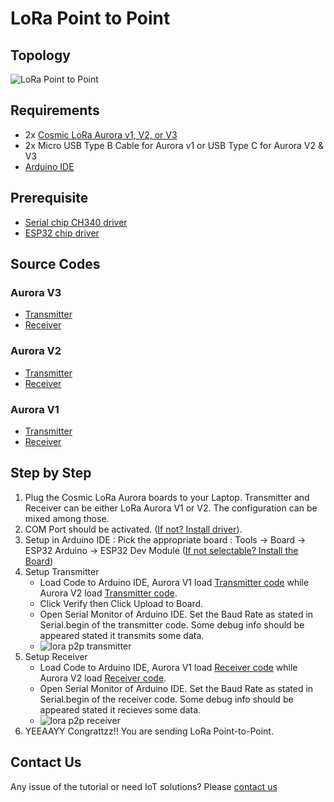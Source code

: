# LoRa Point to Point

## Topology

![LoRa Point to Point](assets/point-to-point.png "LoRa Point-to-Point")

## Requirements

* 2x [Cosmic LoRa Aurora v1, V2, or V3](https://www.tokopedia.com/cosmic-iot/lora-aurora-esp32-esp-32-lorawan-development-board-sma-4-8dbi-f4804)
* 2x Micro USB Type B Cable for Aurora v1 or USB Type C for Aurora V2 & V3
* [Arduino IDE](https://www.arduino.cc/en/software)

## Prerequisite

* [Serial chip CH340 driver](https://sparks.gogo.co.nz/ch340.html)
* [ESP32 chip driver](https://randomnerdtutorials.com/installing-the-esp32-board-in-arduino-ide-windows-instructions/)

## Source Codes

### Aurora V3
* [Transmitter](examples/aurora-v3-lora-p2p-transmitter/aurora-v3-lora-p2p-transmitter.ino)
* [Receiver](examples/aurora-v3-lora-p2p-receiver/aurora-v3-lora-p2p-receiver.ino)

### Aurora V2
* [Transmitter](examples/aurora-v2-lora-p2p-transmitter/aurora-v2-lora-p2p-transmitter.ino)
* [Receiver](examples/aurora-v2-lora-p2p-receiver/aurora-v2-lora-p2p-receiver.ino)

### Aurora V1
* [Transmitter](examples/aurora-v1-lora-p2p-transmitter/aurora-v1-lora-p2p-transmitter.ino)
* [Receiver](examples/aurora-v1-lora-p2p-receiver/aurora-v1-lora-p2p-receiver.ino)



## Step by Step

1. Plug the Cosmic LoRa Aurora boards to your Laptop. Transmitter and Receiver can be either LoRa Aurora V1 or V2. The configuration can be mixed among those. 
2. COM Port should be activated. ([If not? Install driver](https://sparks.gogo.co.nz/ch340.html)).
3. Setup in Arduino IDE : Pick the appropriate board : Tools -> Board -> ESP32 Arduino -> ESP32 Dev Module ([If not selectable? Install the Board](https://randomnerdtutorials.com/installing-the-esp32-board-in-arduino-ide-windows-instructions/))
4. Setup Transmitter
   * Load Code to Arduino IDE, Aurora V1 load [Transmitter code](examples/aurora-v1-lora-p2p-sender/aurora-v1-lora-p2p-transmitter.ino) while Aurora V2 load [Transmitter code](examples/aurora-v2-lora-p2p-sender/aurora-v2-lora-p2p-transmitter.ino).
   * Click Verify then Click Upload to Board.
   * Open Serial Monitor of Arduino IDE. Set the Baud Rate as stated in Serial.begin of the transmitter code. Some debug info should be appeared stated it transmits some data.
   * ![lora p2p transmitter](assets/lora-p2p-transmitter.jpg)
5. Setup Receiver
   * Load Code to Arduino IDE, Aurora V1 load [Receiver code](examples/aurora-v1-lora-p2p-receiver/aurora-v1-lora-p2p-receiver.ino) while Aurora V2 load [Receiver code](examples/aurora-v2-lora-p2p-receiver/aurora-v2-lora-p2p-receiver.ino).
   * Open Serial Monitor of Arduino IDE. Set the Baud Rate as stated in Serial.begin of the receiver code. Some debug info should be appeared stated it recieves some data.
   * ![lora p2p receiver](assets/lora-p2p-receiver.jpg)
6. YEEAAYY Congrattzz!! You are sending LoRa Point-to-Point.

## Contact Us

Any issue of the tutorial or need IoT solutions? Please [contact us](https://wa.me/6282117421332)
